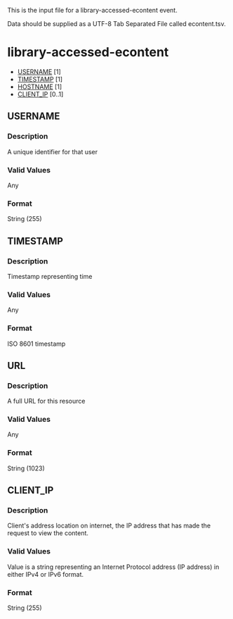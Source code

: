 This is the input file for a library-accessed-econtent event.

Data should be supplied as a UTF-8 Tab Separated File called econtent.tsv.

# library-accessed-econtent

* [USERNAME](#username) [1]
* [TIMESTAMP](#timestamp) [1]
* [HOSTNAME](#hostname) [1]
* [CLIENT_IP](#client_ip) [0..1]



## USERNAME 
### Description

A unique identifier for that user

### Valid Values
Any

### Format
String (255)

## TIMESTAMP
### Description

Timestamp representing time

### Valid Values
Any

### Format
ISO 8601 timestamp

## URL 
### Description

A full URL for this resource

### Valid Values
Any

### Format
String (1023)


## CLIENT_IP 
### Description

Client's address location on internet, the IP address that has made the request to view the content.

### Valid Values
Value is a string representing an Internet Protocol address (IP address) in either IPv4 or IPv6 format.

### Format
String (255)
